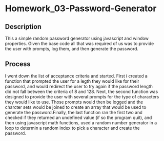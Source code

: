 # Homework_03-Password-Generator

## Description
This a simple random password generator using javascript and window properties.
Given the base code all that was required of us was to provide the user with prompts, log them, and then generate the password.

## Process
I went down the list of acceptance criteria and started. First i created a function that prompted the user for a legth they would like for their password, and would redirect the user to try again if the password length did not fall between the criteria of 8 and 128. Next, the second function was designed to provide the user with several prompts for the type of characters they would like to use. Those prompts would then be logged and the charcter sets would be joined to create an array that would be used to generate the password.Finally, the last function ran the first two and checked if they returned an undefined value (if so the program quit), and then using javascript math functions, used a random number generator in a loop to determin a random index to pick a character and create the password.